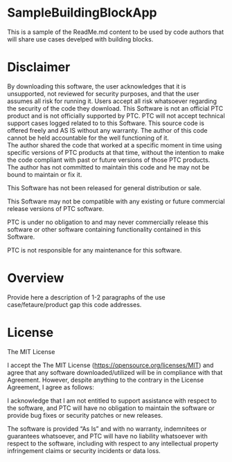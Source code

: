# SampleBuildingBlockApp

This is a sample of the ReadMe.md content to be used by code authors that will share use cases develped with building blocks. 

# Disclaimer
By downloading this software, the user acknowledges that it is unsupported, not reviewed for security purposes, and that the user assumes all risk for running it.
Users accept all risk whatsoever regarding the security of the code they download.
This Software is not an official PTC product and is not officially supported by PTC.
PTC will not accept technical support cases logged related to to this Software.
This source code is offered freely and AS IS without any warranty. 
The author of this code cannot be held accountable for the well functioning of it.  
The author shared the code that worked at a specific moment in time using specific versions of PTC products at that time, without the intention to make the code compliant with past or future versions of those PTC products.  
The author has not committed to maintain this code and he may not be bound to maintain or fix it.

This Software has not been released for general distribution or sale.

This Software may not be compatible with any existing or future commercial release versions of PTC software.

PTC is under no obligation to and may never commercially release this software or other software containing functionality contained in this Software.

PTC is not responsible for any maintenance for this software.

# Overview
Provide here a description of 1-2 paragraphs of the use case/fetaure/product gap this code addresses.     

# License
The MIT License

I accept the The MIT License (https://opensource.org/licenses/MIT) and agree that any software downloaded/utilized will be in compliance with that Agreement. However, despite anything to the contrary in the License Agreement, I agree as follows:

I acknowledge that I am not entitled to support assistance with respect to the software, and PTC will have no obligation to maintain the software or provide bug fixes or security patches or new releases.

The software is provided “As Is” and with no warranty, indemnitees or guarantees whatsoever, and PTC will have no liability whatsoever with respect to the software, including with respect to any intellectual property infringement claims or security incidents or data loss.
